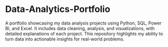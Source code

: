 # Data-Analytics-Portfolio
A portfolio showcasing my data analysis projects using Python, SQL, Power BI, and Excel. It includes data cleaning, analysis, and visualizations, with detailed explanations of each project. This repository highlights my ability to turn data into actionable insights for real-world problems.
